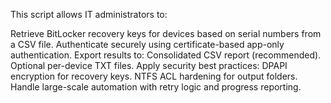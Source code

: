 This script allows IT administrators to:

Retrieve BitLocker recovery keys for devices based on serial numbers from a CSV file.
Authenticate securely using certificate-based app-only authentication.
Export results to:
      Consolidated CSV report (recommended).
      Optional per-device TXT files.
Apply security best practices:
    DPAPI encryption for recovery keys.
    NTFS ACL hardening for output folders.
Handle large-scale automation with retry logic and progress reporting.
